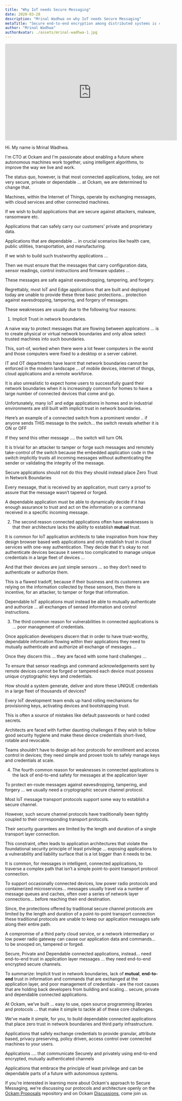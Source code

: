 ```yaml
---
title: "Why IoT needs Secure Messaging"
date: 2020-03-28
description: "Mrinal Wadhwa on why IoT needs Secure Messaging"
metaTitle: "Secure end-to-end encryption among distributed systems is critical for a Trust Architecture."
author: "Mrinal Wadhwa"
authorAvatar: ./assets/mrinal-wadhwa-1.jpg
---
```


<iframe width="560" height="315" src="https://www.youtube.com/embed/_rwsHF9HrNg" title="YouTube video player" frameborder="0" allow="accelerometer; autoplay; clipboard-write; encrypted-media; gyroscope; picture-in-picture" allowfullscreen></iframe>


Hi. My name is Mrinal Wadhwa.

I'm CTO at Ockam and I'm passionate about enabling a future where autonomous machines work together,
using intelligent algorithms, to improve the way we live and work.

The status quo, however, is that most connected applications, today, are not very secure, private
or dependable ... at Ockam, we are determined to change that.

Machines, within the Internet of Things, operate by exchanging messages, with cloud services and
other connected machines.

If we wish to build applications that are secure against attackers, malware, ransomware etc.

Applications that can safely carry our customers’ private and proprietary data.

Applications that are dependable ... in crucial scenarios like health care, public utilities, transportation, and manufacturing.

If we wish to build such trustworthy applications …

Then we must ensure that the messages that carry configuration data, sensor readings, control
instructions and firmware updates ...

These messages are safe against eavesdropping, tampering, and forgery.

Regrettably, most IoT and Edge applications that are built and deployed today are unable to provide
these three basic protections… protection against eavesdropping, tampering, and forgery of messages.

These weaknesses are usually due to the following four reasons:

1. Implicit Trust in network boundaries.

A naive way to protect messages that are flowing between applications … is to create physical or
virtual network boundaries and only allow select trusted machines into such boundaries.

This, sort-of, worked when there were a lot fewer computers in the world and those computers were
fixed to a desktop or a server cabinet.

IT and OT departments have learnt that network boundaries cannot be enforced in the modern
landscape … of mobile devices, internet of things, cloud applications and a remote workforce.

It is also unrealistic to expect home users to successfully guard their network boundaries when it
is increasingly common for homes to have a large number of connected devices that come and go.

Unfortunately, many IoT and edge applications in homes and in industrial environments are still
built with implicit trust in network boundaries.

Here’s an example of a connected switch from a prominent vendor .. if anyone sends THIS message to
the switch… the switch reveals whether it is ON or OFF

If they send this other message …. the switch will turn ON.

It is trivial for an attacker to tamper or forge such messages and remotely take-control of the
switch because the embedded application code in the switch implicitly trusts all incoming messages
without authenticating the sender or validating the integrity of the message.

Secure applications should not do this they should instead place Zero Trust in Network Boundaries

Every message, that is received by an application, must carry a proof to assure that the message
wasn’t tapered or forged.


A dependable application must be able to dynamically decide if it has enough assurance to trust
and act on the information or a command received in a specific incoming message.

2. The second reason connected applications often have weaknesses is that their architecture
lacks the ability to establish **mutual** trust.

It is common for IoT application architects to take inspiration from how they design browser based
web applications and only establish trust in cloud services with one-way authentication. They
decide that it's okay to not authenticate devices because it seems too complicated to manage unique
credentials in a large fleet of devices …

And that their devices are just simple sensors … so they don’t need to authenticate or authorize them.

This is a flawed tradoff, because if their business and its customers are relying on the information
collected by these sensors, then there is incentive, for an attacker, to tamper or forge that information.

Dependable IoT applications must instead be able to mutually authenticate and authorize … all
exchanges of sensed information and control instructions.

3. The third common reason for vulnerabilities in connected applications is … poor management of
credentials.

Once application developers discern that in order to have trust-worthy,
dependable information flowing within their applications they need to mutually authenticate and
authorize all exchange of messages …

Once they discern this … they are faced with some hard challenges …


To ensure that sensor readings and command acknowledgements sent by remote devices cannot be
forged or tampered each device must possess unique cryptographic keys and credentials.

How should a system generate, deliver and store these UNIQUE credentials in a large fleet of
thousands of devices?

Every IoT development team ends up hand rolling mechanisms for provisioning keys, activating
devices and bootstrapping trust.

This is often a source of mistakes like default passwords or hard coded secrets.

Architects are faced with further daunting challenges if they wish to follow good security hygiene
and make these device credentials short-lived, rotable and revocable.

Teams shouldn’t have to design ad-hoc protocols for enrollment and access control in devices; they
need simple and proven tools to safely manage keys and credentials at scale.

4. The fourth common reason for weaknesses in connected applications is the lack of end-to-end
safety for messages at the application layer

To protect en-route messages against eavesdropping, tampering, and forgery … we usually need a
cryptographic secure channel protocol.

Most IoT message transport protocols support some way to establish a secure channel.

However, such secure channel protocols have traditionally been tightly coupled to their
corresponding transport protocols.

Their security guarantees are limited by the length and duration of a single transport layer connection.

This constraint, often leads to application architectures that violate the foundational security
principle of least privilege ... exposing applications to a vulnerability and liability surface that
is a lot bigger than it needs to be.

It is common, for messages in intelligent, connected applications, to traverse a complex path that
isn’t a simple point-to-point transport protocol connection.

To support occasionally connected devices, low power radio protocols and
containerized microservices... messages usually travel via a number of message queues and caches,
often over a series of network layer connections… before reaching their end destination.

Since, the protections offered by traditional secure channel protocols are limited by the length
and duration of a point-to-point transport connection these traditional protocols are unable to keep
our application messages safe along their entire path.

A compromise of a third party cloud service, or a network intermediary or low power radio gateway
can cause our application data and commands… to be snooped on, tampered or forged.

Secure, Private and Dependable connected applications, instead… need end-to-end trust in application
layer messages … they need end-to-end encrypted secure channels.

To summarize:
Implicit trust in network boundaries, lack of **mutual**, **end-to-end** trust in information and
commands that are exchanged at the application layer, and poor management of credentials - are the
root causes that are holding back developers from building and scaling... secure, private and
dependable connected applications.

At Ockam, we’ve built … easy to use, open source programming libraries and protocols … that make it
simple to tackle all of these core challenges.

We’ve made it simple, for you, to build dependable connected applications that place zero trust in
network boundaries and third party infrastructure.

Applications that safely exchange credentials to provide granular, attribute based, privacy
preserving, policy driven, access control over connected machines to your users.

Applications .... that communicate Securely and privately using end-to-end encrypted, mutually
authenticated channels

Applications that embrace the principle of least privilege and can be dependable parts of a
future with autonomous systems.

If you're interested in learning more about Ockam's approach to Secure Messaging, we're discussing our protocols
and architecture openly on the [Ockam Proposals](https://github.com/ockam-network/) repository and on Ockam
[Discussions](https://github.com/ockam-network/ockam/discussions), come join us.
